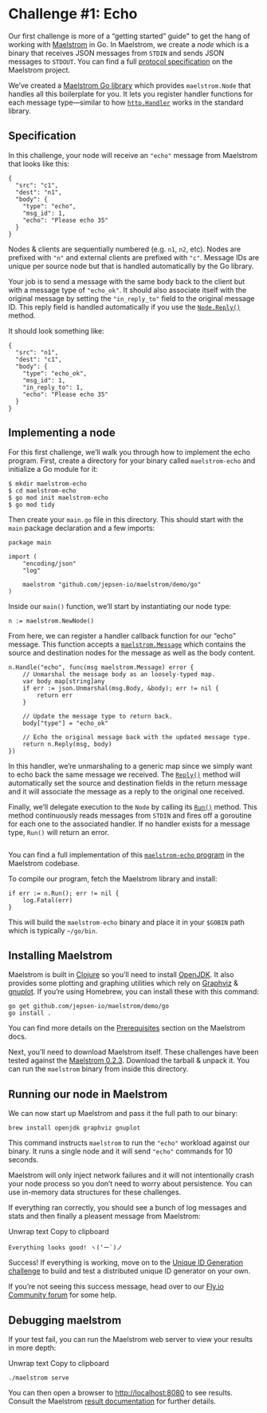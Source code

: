 # Challenge #1: Echo

Our first challenge is more of a “getting started” guide" to get the hang of working with [Maelstrom](https://github.com/jepsen-io/maelstrom) in Go. In Maelstrom, we create a _node_ which is a binary that receives JSON messages from `STDIN` and sends JSON messages to `STDOUT`. You can find a full [protocol specification](https://github.com/jepsen-io/maelstrom/blob/main/doc/protocol.md) on the Maelstrom project.

We’ve created a [Maelstrom Go library](https://pkg.go.dev/github.com/jepsen-io/maelstrom/demo/go) which provides `maelstrom.Node` that handles all this boilerplate for you. It lets you register handler functions for each message type—similar to how [`http.Handler`](https://pkg.go.dev/net/http#Handler) works in the standard library.

## [](https://fly.io/dist-sys/1//#specification)Specification

In this challenge, your node will receive an `"echo"` message from Maelstrom that looks like this:


```
{
  "src": "c1",
  "dest": "n1",
  "body": {
    "type": "echo",
    "msg_id": 1,
    "echo": "Please echo 35"
  }
}
```

Nodes & clients are sequentially numbered (e.g. `n1`, `n2`, etc). Nodes are prefixed with `"n"` and external clients are prefixed with `"c"`. Message IDs are unique per source node but that is handled automatically by the Go library.

Your job is to send a message with the same body back to the client but with a message type of `"echo_ok"`. It should also associate itself with the original message by setting the `"in_reply_to"` field to the original message ID. This reply field is handled automatically if you use the [`Node.Reply()`](https://pkg.go.dev/github.com/jepsen-io/maelstrom/demo/go#Node.Reply) method.

It should look something like:


```
{
  "src": "n1",
  "dest": "c1",
  "body": {
    "type": "echo_ok",
    "msg_id": 1,
    "in_reply_to": 1,
    "echo": "Please echo 35"
  }
}
```

## [](https://fly.io/dist-sys/1//#implementing-a-node)Implementing a node

For this first challenge, we’ll walk you through how to implement the echo program. First, create a directory for your binary called `maelstrom-echo` and initialize a Go module for it:


```
$ mkdir maelstrom-echo
$ cd maelstrom-echo
$ go mod init maelstrom-echo
$ go mod tidy
```

Then create your `main.go` file in this directory. This should start with the `main` package declaration and a few imports:


```
package main

import (
    "encoding/json"
    "log"

    maelstrom "github.com/jepsen-io/maelstrom/demo/go"
)
```

Inside our `main()` function, we’ll start by instantiating our node type:


```
n := maelstrom.NewNode()
```

From here, we can register a handler callback function for our “echo” message. This function accepts a [`maelstrom.Message`](https://pkg.go.dev/github.com/jepsen-io/maelstrom/demo/go#Message) which contains the source and destination nodes for the message as well as the body content.


```
n.Handle("echo", func(msg maelstrom.Message) error {
    // Unmarshal the message body as an loosely-typed map.
    var body map[string]any
    if err := json.Unmarshal(msg.Body, &body); err != nil {
        return err
    }

    // Update the message type to return back.
    body["type"] = "echo_ok"

    // Echo the original message back with the updated message type.
    return n.Reply(msg, body)
})
```

In this handler, we’re unmarshaling to a generic map since we simply want to echo back the same message we received. The [`Reply()`](https://pkg.go.dev/github.com/jepsen-io/maelstrom/demo/go#Node.Reply) method will automatically set the source and destination fields in the return message and it will associate the message as a reply to the original one received.

Finally, we’ll delegate execution to the `Node` by calling its [`Run()`](https://pkg.go.dev/github.com/jepsen-io/maelstrom/demo/go#Node.Run) method. This method continuously reads messages from `STDIN` and fires off a goroutine for each one to the associated handler. If no handler exists for a message type, `Run()` will return an error.


```

```

You can find a full implementation of this [`maelstrom-echo` program](https://github.com/jepsen-io/maelstrom/blob/main/demo/go/cmd/maelstrom-echo/main.go) in the Maelstrom codebase.

To compile our program, fetch the Maelstrom library and install:


```
if err := n.Run(); err != nil {
    log.Fatal(err)
}
```

This will build the `maelstrom-echo` binary and place it in your `$GOBIN` path which is typically `~/go/bin`.

## [](https://fly.io/dist-sys/1//#installing-maelstrom)Installing Maelstrom

Maelstrom is built in [Clojure](https://clojure.org/) so you’ll need to install [OpenJDK](https://openjdk.org/). It also provides some plotting and graphing utilities which rely on [Graphviz](https://graphviz.org/) & [gnuplot](http://www.gnuplot.info/). If you’re using Homebrew, you can install these with this command:


```
go get github.com/jepsen-io/maelstrom/demo/go
go install .
```

You can find more details on the [Prerequisites](https://github.com/jepsen-io/maelstrom/blob/main/doc/01-getting-ready/index.md#prerequisites) section on the Maelstrom docs.

Next, you’ll need to download Maelstrom itself. These challenges have been tested against the [Maelstrom 0.2.3](https://github.com/jepsen-io/maelstrom/releases/tag/v0.2.3). Download the tarball & unpack it. You can run the `maelstrom` binary from inside this directory.

## [](https://fly.io/dist-sys/1//#running-our-node-in-maelstrom)Running our node in Maelstrom

We can now start up Maelstrom and pass it the full path to our binary:


```
brew install openjdk graphviz gnuplot
```

This command instructs `maelstrom` to run the `"echo"` workload against our binary. It runs a single node and it will send `"echo"` commands for 10 seconds.

Maelstrom will only inject network failures and it will not intentionally crash your node process so you don’t need to worry about persistence. You can use in-memory data structures for these challenges.

If everything ran correctly, you should see a bunch of log messages and stats and then finally a pleasent message from Maelstrom:

Unwrap text Copy to clipboard

```
Everything looks good! ヽ(‘ー`)ノ
```

Success! If everything is working, move on to the [Unique ID Generation challenge](https://fly.io/dist-sys/2) to build and test a distributed unique ID generator on your own.

If you’re not seeing this success message, head over to our [Fly.io Community forum](https://community.fly.io/) for some help.

## [](https://fly.io/dist-sys/1//#debugging-maelstrom)Debugging maelstrom

If your test fail, you can run the Maelstrom web server to view your results in more depth:

Unwrap text Copy to clipboard

```
./maelstrom serve
```

You can then open a browser to [http://localhost:8080](http://localhost:8080) to see results. Consult the Maelstrom [result documentation](https://github.com/jepsen-io/maelstrom/blob/main/doc/results.md) for further details.
